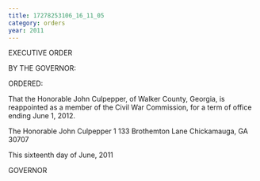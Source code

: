 ```yaml
---
title: 17278253106_16_11_05
category: orders
year: 2011
---
```

 

EXECUTIVE ORDER

BY THE GOVERNOR:

ORDERED:

That the Honorable John Culpepper, of Walker County, Georgia, is
reappointed as a member of the Civil War Commission, for a term
of office ending June 1, 2012.

The Honorable John Culpepper
1 133 Brothemton Lane
Chickamauga, GA 30707

This sixteenth day of June, 2011

GOVERNOR

